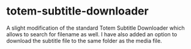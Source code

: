 totem-subtitle-downloader
=========================

A slight modification of the standard Totem Subtitle Downloader which allows to search for filename as well. I have also added an option to download the subtitle file to the same folder as the media file.
